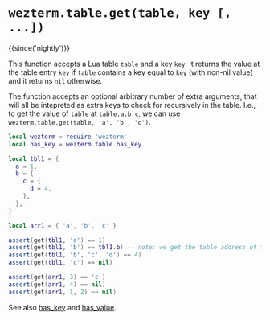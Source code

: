 # `wezterm.table.get(table, key [, ...])`

{{since('nightly')}}

This function accepts a Lua table `table` and a key `key`.
It returns the value at the table entry `key` if `table` contains a key equal
to `key` (with non-nil value) and it returns `nil` otherwise.

The function accepts an optional arbitrary number of extra arguments, that will
all be intepreted as extra keys to check for recursively in the table. I.e., to
get the value of `table` at `table.a.b.c`, we can use
`wezterm.table.get(table, 'a', 'b', 'c')`.

```lua
local wezterm = require 'wezterm'
local has_key = wezterm.table.has_key

local tbl1 = {
  a = 1,
  b = {
    c = {
      d = 4,
    },
  },
}

local arr1 = { 'a', 'b', 'c' }

assert(get(tbl1, 'a') == 1)
assert(get(tbl1, 'b') == tbl1.b) -- note: we get the table address of tbl1.b here
assert(get(tbl1, 'b', 'c', 'd') == 4)
assert(get(tbl1, 'c') == nil)

assert(get(arr1, 3) == 'c')
assert(get(arr1, 4) == nil)
assert(get(arr1, 1, 2) == nil)
```

See also [has_key](has_key.md) and [has_value](has_value.md).

